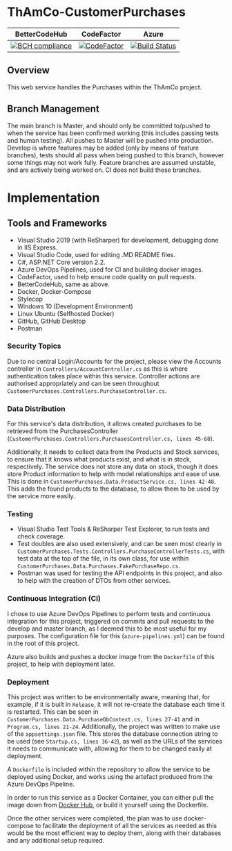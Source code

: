 # ThAmCo-CustomerPurchases

| BetterCodeHub | CodeFactor | Azure |
| ------------- | ---------- | ----- |
| [![BCH compliance](https://bettercodehub.com/edge/badge/Don-t-Fail/ThAmCo-CustomerPurchases?branch=develop)](https://bettercodehub.com/) | [![CodeFactor](https://www.codefactor.io/repository/github/don-t-fail/thamco-customerpurchases/badge/develop)](https://www.codefactor.io/repository/github/don-t-fail/thamco-customerpurchases/overview/develop) | [![Build Status](https://dev.azure.com/dsc1998/ThAmCo/_apis/build/status/Don-t-Fail.ThAmCo-CustomerPurchases?branchName=develop)](https://dev.azure.com/dsc1998/ThAmCo/_build/latest?definitionId=2&branchName=develop) 

## Overview
This web service handles the Purchases within the ThAmCo project.

## Branch Management

The main branch is Master, and should only be committed to/pushed to when the service has been confirmed working (this includes passing tests and human testing). All pushes to Master will be pushed into production.
Develop is where features may be added (only by means of feature branches), tests should all pass when being pushed to this branch, however some things may not work fully.
Feature branches are assumed unstable, and are actively being worked on. CI does not build these branches.

# Implementation

## Tools and Frameworks
* Visual Studio 2019 (with ReSharper) for development, debugging done in IIS Express.
* Visual Studio Code, used for editing .MD README files.
* C#, ASP.NET Core version 2.2.
* Azure DevOps Pipelines, used for CI and building docker images.
* CodeFactor, used to help ensure code quality on pull requests.
* BetterCodeHub, same as above.
* Docker, Docker-Compose
* Stylecop
* Windows 10 (Development Environment)
* Linux Ubuntu (Selfhosted Docker)
* GitHub, GitHub Desktop
* Postman

### Security Topics
Due to no central Login/Accounts for the project, please view the Accounts controller in `Controllers/AccountController.cs` as this is where authentication takes place within this service. Controller actions are authorised appropriately and can be seen throughout `CustomerPurchases.Controllers.PurchaseController.cs`.

### Data Distribution
For this service's data distribution, it allows created purchases to be retrieved from the PurchasesController (`CustomerPurchases.Controllers.PurchasesController.cs, lines 45-68`).

Additionally, it needs to collect data from the Products and Stock services, to ensure that it knows what products exist, and what is in stock, respectively. The service does not store any data on stock, though it does store Product information to help with model relationships and ease of use. This is done in `CustomerPurchases.Data.ProductService.cs, lines 42-48`. This adds the found products to the database, to allow them to be used by the service more easily.

### Testing
* Visual Studio Test Tools & ReSharper Test Explorer, to run tests and check coverage.
* Test doubles are also used extensively, and can be seen most clearly in `CustomerPurchases.Tests.Controllers.PurchaseControllerTests.cs`, with test data at the top of the file, in its own class, for use within `CustomerPurchases.Data.Purchases.FakePurchaseRepo.cs`.
* Postman was used for testing the API endpoints in this project, and also to help with the creation of DTOs from other services.

### Continuous Integration (CI)
I chose to use Azure DevOps Pipelines to perform tests and continuous integration for this project, triggered on commits and pull requests to the develop and master branch, as I deemed this to be most useful for my purposes. The configuration file for this (`azure-pipelines.yml`) can be found in the root of this project. 

Azure also builds and pushes a docker image from the `Dockerfile` of this project, to help with deployment later.

### Deployment
This project was written to be environmentally aware, meaning that, for example, if it is built in `Release`, it will not re-create the database each time it is restarted. This can be seen in `CustomerPurchases.Data.PurchaseDbContext.cs, lines 27-41` and in `Program.cs, lines 21-24`. Additionally, the project was written to make use of the `appsettings.json` file. This stores the database connection string to be used (see `Startup.cs, lines 36-42`), as well as the URLs of the services it needs to communicate with, allowing for them to be changed easily at deployment.

A `Dockerfile` is included within the repository to allow the service to be deployed using Docker, and works using the artefact produced from the Azure DevOps Pipeline.

In order to run this service as a Docker Container, you can either pull the image down from [Docker Hub](https://hub.docker.com/repository/docker/dcurrey/thamco-purchases), or build it yourself using the Dockerfile.

Once the other services were completed, the plan was to use docker-compose to facilitate the deployment of all the services as needed as this would be the most efficient way to deploy them, along with their databases and any additional setup required.